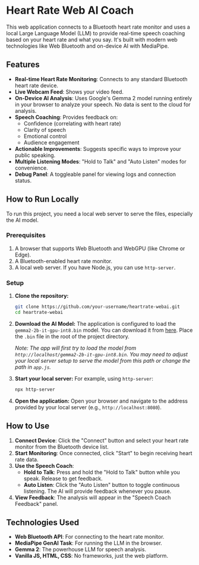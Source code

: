 # Heart Rate Web AI Coach

This web application connects to a Bluetooth heart rate monitor and uses a local Large Language Model (LLM) to provide real-time speech coaching based on your heart rate and what you say. It's built with modern web technologies like Web Bluetooth and on-device AI with MediaPipe.

## Features

-   **Real-time Heart Rate Monitoring**: Connects to any standard Bluetooth heart rate device.
-   **Live Webcam Feed**: Shows your video feed.
-   **On-Device AI Analysis**: Uses Google's Gemma 2 model running entirely in your browser to analyze your speech. No data is sent to the cloud for analysis.
-   **Speech Coaching**: Provides feedback on:
    -   Confidence (correlating with heart rate)
    -   Clarity of speech
    -   Emotional control
    -   Audience engagement
-   **Actionable Improvements**: Suggests specific ways to improve your public speaking.
-   **Multiple Listening Modes**: "Hold to Talk" and "Auto Listen" modes for convenience.
-   **Debug Panel**: A toggleable panel for viewing logs and connection status.

## How to Run Locally

To run this project, you need a local web server to serve the files, especially the AI model.

### Prerequisites

1.  A browser that supports Web Bluetooth and WebGPU (like Chrome or Edge).
2.  A Bluetooth-enabled heart rate monitor.
3.  A local web server. If you have Node.js, you can use `http-server`.

### Setup

1.  **Clone the repository:**
    ```bash
    git clone https://github.com/your-username/heartrate-webai.git
    cd heartrate-webai
    ```

2.  **Download the AI Model:**
    The application is configured to load the `gemma2-2b-it-gpu-int8.bin` model. You can download it from [here](https://storage.googleapis.com/jmstore/WebAIDemos/models/Gemma2/gemma2-2b-it-gpu-int8.bin). Place the `.bin` file in the root of the project directory.

    *Note: The app will first try to load the model from `http://localhost/gemma2-2b-it-gpu-int8.bin`. You may need to adjust your local server setup to serve the model from this path or change the path in `app.js`.*

3.  **Start your local server:**
    For example, using `http-server`:
    ```bash
    npx http-server
    ```

4.  **Open the application:**
    Open your browser and navigate to the address provided by your local server (e.g., `http://localhost:8080`).

## How to Use

1.  **Connect Device**: Click the "Connect" button and select your heart rate monitor from the Bluetooth device list.
2.  **Start Monitoring**: Once connected, click "Start" to begin receiving heart rate data.
3.  **Use the Speech Coach**:
    -   **Hold to Talk**: Press and hold the "Hold to Talk" button while you speak. Release to get feedback.
    -   **Auto Listen**: Click the "Auto Listen" button to toggle continuous listening. The AI will provide feedback whenever you pause.
4.  **View Feedback**: The analysis will appear in the "Speech Coach Feedback" panel.

## Technologies Used

-   **Web Bluetooth API**: For connecting to the heart rate monitor.
-   **MediaPipe GenAI Task**: For running the LLM in the browser.
-   **Gemma 2**: The powerhouse LLM for speech analysis.
-   **Vanilla JS, HTML, CSS**: No frameworks, just the web platform. 
